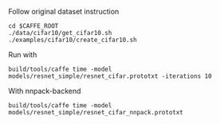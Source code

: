 Follow original dataset instruction

    cd $CAFFE_ROOT
    ./data/cifar10/get_cifar10.sh
    ./examples/cifar10/create_cifar10.sh

Run with
```
build/tools/caffe time -model models/resnet_simple/resnet_cifar.prototxt -iterations 10
```

With nnpack-backend
```
build/tools/caffe time -model models/resnet_simple/resnet_cifar_nnpack.prototxt
```

